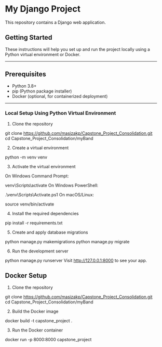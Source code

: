 <!-- Updated to show in GitHub root -->

# My Django Project

This repository contains a Django web application.

## Getting Started

These instructions will help you set up and run the project locally using a Python virtual environment or Docker.

---

## Prerequisites

- Python 3.8+
- pip (Python package installer)
- Docker (optional, for containerized deployment)

---
### Local Setup Using Python Virtual Environment

1. Clone the repository

git clone https://github.com/masizakp/Capstone_Project_Consolidation.git
cd Capstone_Project_Consolidation/myBand

2. Create a virtual environment

python -m venv venv

3. Activate the virtual environment

On Windows Command Prompt:

venv\Scripts\activate
On Windows PowerShell:

.\venv\Scripts\Activate.ps1
On macOS/Linux:

source venv/bin/activate

4. Install the required dependencies

pip install -r requirements.txt

5. Create and apply database migrations

python manage.py makemigrations
python manage.py migrate

6. Run the development server

python manage.py runserver
Visit http://127.0.0.1:8000 to see your app.

## Docker Setup
1. Clone the repository

git clone https://github.com/masizakp/Capstone_Project_Consolidation.git
cd Capstone_Project_Consolidation/myBand

2. Build the Docker image

docker build -t capstone_project .

3. Run the Docker container

docker run -p 8000:8000 capstone_project